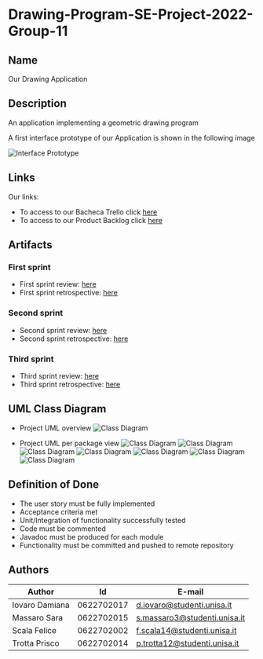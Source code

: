 # Drawing-Program-SE-Project-2022-Group-11

## Name

Our Drawing Application

## Description

An application implementing a geometric drawing program

A first interface prototype of our Application is shown in the following image

![Interface Prototype](InterfacePrototype.png)

## Links

Our links:
- To access to our Bacheca Trello click [here](https://trello.com/b/aSnWUSzm/scrum-board)
- To access to our Product Backlog click [here](https://docs.google.com/spreadsheets/d/1XaCnBN4cuR05TMK2ExlH_ur3wS84wBuVe6LEqrFkWdg/edit?usp=sharing)

## Artifacts

### First sprint
- First sprint review: [here](https://drive.google.com/file/d/1kzPZya06rCov1XQGVv6PKCGH1UrXnhEK/view?usp=share_link)
- First sprint retrospective: [here](https://drive.google.com/file/d/1XCqZpSGd7vfCF4IWIQ2-gHt4rI5Vd_pc/view?usp=share_link)

### Second sprint
- Second sprint review: [here](https://drive.google.com/file/d/16FK71nFWW5xf6ty0dU_jtUSLsRjra-xs/view?usp=share_link)
- Second sprint retrospective: [here](https://drive.google.com/file/d/1MAh2XiBMZ3jck56kujj62Rs3hDJVb-bA/view?usp=share_link)

### Third sprint
- Third sprint review: [here](https://drive.google.com/file/d/18ZnR-9cOrDQwqpwD9B4JN756pZJppy_o/view?usp=share_link)
- Third sprint retrospective: [here](https://drive.google.com/file/d/13uaZNAkgWoO9SwXd2XTjZDgIgPIlew-4/view?usp=share_link)

## UML Class Diagram
- Project UML overview
![Class Diagram](UMLImages/CompleteUml.png)

- Project UML per package view
![Class Diagram](UMLImages/Commands.png)
![Class Diagram](UMLImages/Controller.png)
![Class Diagram](UMLImages/Export.png)
![Class Diagram](UMLImages/Model.png)
![Class Diagram](UMLImages/Selection.png)
![Class Diagram](UMLImages/Tool.png)
![Class Diagram](UMLImages/Visitor.png)


## Definition of Done

- The user story must be fully implemented
- Acceptance criteria met
- Unit/Integration of functionality successfully tested
- Code must be commented
- Javadoc must be produced for each module
- Functionality must be committed and pushed to remote repository

## Authors

| Author | Id | E-mail |
| ------ | ------ | ------ |
| Iovaro Damiana | 0622702017 | d.iovaro@studenti.unisa.it |
| Massaro Sara | 0622702015 | s.massaro3@studenti.unisa.it |
| Scala Felice | 0622702002 | f.scala14@studenti.unisa.it |
| Trotta Prisco | 0622702014 | p.trotta12@studenti.unisa.it |
